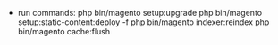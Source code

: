 * run commands:
php bin/magento setup:upgrade
php bin/magento setup:static-content:deploy -f
php bin/magento indexer:reindex
php bin/magento cache:flush